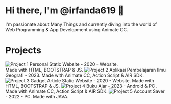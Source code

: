 # Hi there, I'm @irfanda619 👋

I'm passionate about Many Things and currently diving into the world of Web Programming & App Development using Animate CC.

# Projects

![Project 1](https://i.postimg.cc/jd16SrqG/Profil.png)
Personal Static Website - 2020 - Website.<br>
Made with HTML, BOOTSTRAP & JS.
![Project 2](https://i.postimg.cc/nhgSQhyv/HOW-TO-landscape.jpg)
Aplikasi Pembelajaran Ilmu Geografi - 2023.
Made with Animate CC, Action Script & AIR SDK.
![Project 3](https://i.postimg.cc/2ycV0VR7/Vanzgadget.png)
Gadget Article Static Website - 2020 - Website.
Made with HTML, BOOTSTRAP & JS.
![Project 4](https://i.postimg.cc/sD917PJr/kingslayer-2.png)
Buku Ajar - 2023 - Android & PC .
Made with Animate CC, Action Script & AIR SDK.
![Project 5](https://i.postimg.cc/2SGbRdqw/kingslayer.png)
Account Saver - 2022 - PC.
Made with JAVA.

